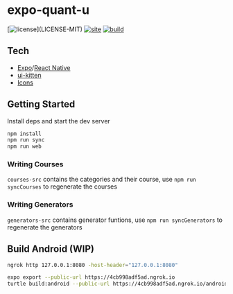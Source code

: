 # expo-quant-u

[![license](https://img.shields.io/badge/license-MIT%2FApache--2.0-blue")](LICENSE-MIT)
[![site](https://img.shields.io/badge/www-quantu-blue.svg)](https://quantu-app.github.io/expo-quant-u/)
[![build](https://github.com/quantu-app/expo-quant-u/workflows/Test/badge.svg)](https://github.com/quantu-app/expo-quant-u/actions?query=workflow%3ABuild)

## Tech

- [Expo](https://docs.expo.io/)/[React Native](https://reactnative.dev/docs/getting-started)
- [ui-kitten](https://akveo.github.io/react-native-ui-kitten/docs/)
- [Icons](https://akveo.github.io/eva-icons/#/)

## Getting Started

Install deps and start the dev server

```bash
npm install
npm run sync
npm run web
```

### Writing Courses

`courses-src` contains the categories and their course, use `npm run syncCourses` to regenerate the courses

### Writing Generators

`generators-src` contains generator funtions, use `npm run syncGenerators` to regenerate the generators

## Build Android (WIP)

```bash
ngrok http 127.0.0.1:8080 -host-header="127.0.0.1:8080"
```

```bash
expo export --public-url https://4cb998adf5ad.ngrok.io
turtle build:android --public-url https://4cb998adf5ad.ngrok.io/android-index.json
```
